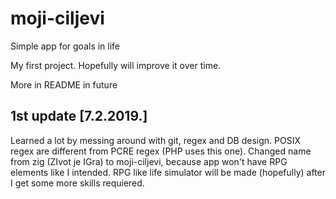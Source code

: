 # moji-ciljevi
Simple app for goals in life

My first project. Hopefully will improve it over time. 

More in README in future

1st update [7.2.2019.]
----------------------------------------------------
Learned a lot by messing around with git, regex and DB design.
POSIX regex are different from PCRE regex (PHP uses this one).
Changed name from zig (ZIvot je IGra) to moji-ciljevi, because app won't have RPG elements like I intended.
RPG like life simulator will be made (hopefully) after I get some more skills requiered.


